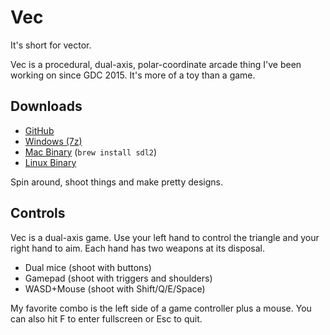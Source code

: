 Vec
===

It's short for vector. 

Vec is a procedural, dual-axis, polar-coordinate arcade thing I've been working on since GDC 2015. It's more of a toy than a game.

Downloads
---------
* [GitHub](http://github.com/Cheezmeister/vec)
* [Windows (7z)](http://luchenlabs.com/dl/Vec.7z)
* [Mac Binary](http://luchenlabs.com/dl/vec-1.0.3-osx) (`brew install sdl2`) 
* [Linux Binary](http://luchenlabs.com/dl/vec-1.0.3)

Spin around, shoot things and make pretty designs.


Controls
--------
Vec is a dual-axis game. Use your left hand to control the triangle and your right hand to aim. Each hand has two weapons at its disposal.

* Dual mice (shoot with buttons)
* Gamepad (shoot with triggers and shoulders) 
* WASD+Mouse (shoot with Shift/Q/E/Space)

My favorite combo is the left side of a game controller plus a mouse. You can also hit F to enter fullscreen or Esc to quit.
  
